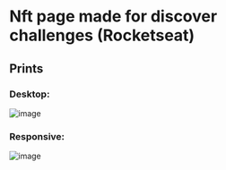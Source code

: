 # Nft page made for discover challenges (Rocketseat)

## Prints 

### Desktop:
![image]()

### Responsive:
![image]()